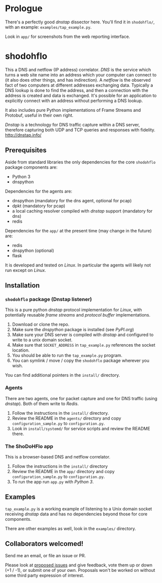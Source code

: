 # Prologue

There's a perfectly good _dnstap_ dissector here. You'll find it in `shodohflo/`, with an example: `examples/tap_example.py`.

Look in `app/` for screenshots from the web reporting interface.

# shodohflo

This a DNS and netflow (IP address) correlator. _DNS_ is the service which turns a web site name into an address which your computer can connect to (it also does other things, and has indirection). A _netflow_ is the observed fact of two computers at different addresses exchanging data. Typically a DNS lookup is done to find the address, and then a connection with the address is created and data is exchanged. It's possible for an application to explicitly connect with an address without performing a DNS lookup.

It also includes pure Python implementations of Frame Streams and Protobuf, useful in their own right.

_Dnstap_ is a technology for DNS traffic capture within a DNS server, therefore capturing both UDP and TCP queries and responses with fidelity. http://dnstap.info/

## Prerequisites

Aside from standard libraries the only dependencies for the core `shodohflo` package components are:

* Python 3
* dnspython

Dependencies for the agents are:

* dnspython (mandatory for the dns agent, optional for pcap)
* dpkt (mandatory for pcap)
* a local caching resolver compiled with _dnstap_ support (mandatory for dns)
* redis

Dependencies for the `app/` at the present time (may change in the future) are:

* redis
* dnspython (optional)
* flask

It is developed and tested on _Linux_. In particular the agents will likely not run except on _Linux_.

## Installation

### `shodohflo` package (Dnstap listener)

This is a pure python _dnstap_ protocol implementation for _Linux_, with potentially reusable _frame streams_
and _protocol buffer_ implementations.

1. Download or clone the repo.
1. Make sure the _dnspython_ package is installed (see _PyPI.org_)
1. Make sure your DNS server is compiled with _dnstap_ and configured to write to a unix domain socket.
1. Make sure that `SOCKET_ADDRESS` in `tap_example.py` references the socket location.
1. You should be able to run the `tap_example.py` program.
1. You can symlink / move / copy the `shodohflo` package wherever you wish.

You can find additional pointers in the `install/` directory.

### Agents

There are two agents, one for packet capture and one for DNS traffic (using _dnstap_). Both of them write to _Redis_.

1. Follow the instructions in the `install/` directory.
1. Review the README in the `agents/` directory and copy `configuration_sample.py` to `configuration.py`.
1. Look in `install/systemd/` for service scripts and review the README there.

### The ShoDoHFlo app

This is a browser-based DNS and netflow correlator.

1. Follow the instructions in the `install/` directory
1. Review the README in the `app/` directory and copy `configuration_sample.py` to `configuration.py`.
1. To run the app run `app.py` with _Python 3_.

## Examples

`tap_example.py` is a working example of listening to a Unix domain socket receiving _dnstap_ data and
has no dependencies beyond those for core components.

There are other examples as well, look in the `examples/` directory.

## Collaborators welcomed!

Send me an email, or file an issue or PR.

Please look at [proposed issues](https://github.com/m3047/shodohflo/issues?q=is%3Aissue+is%3Aopen+label%3Aproposal) and give feedback, vote them up or down (+1 / -1), or submit one of your own. Proposals won't be worked on without some third party expression of interest.
